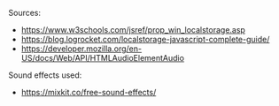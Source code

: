 Sources:

- https://www.w3schools.com/jsref/prop_win_localstorage.asp
- https://blog.logrocket.com/localstorage-javascript-complete-guide/
- https://developer.mozilla.org/en-US/docs/Web/API/HTMLAudioElementAudio

Sound effects used:

- https://mixkit.co/free-sound-effects/
